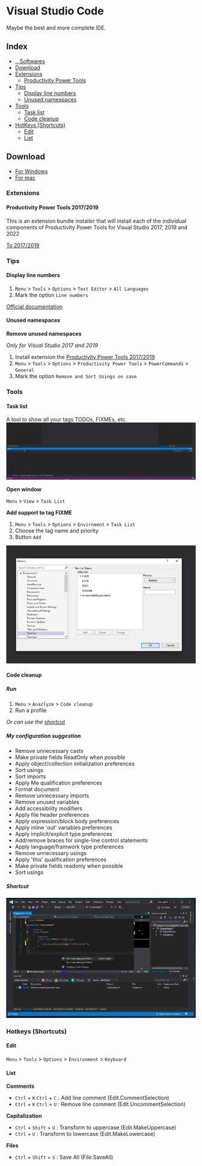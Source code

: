 # Visual Studio Code
Maybe the best and more complete IDE.



## Index
- [.. Softwares](/Softwares/README.md)
- [Download](#download)
- [Extensions](#extensions)
  - [Productivity Power Tools](#extensions-productivity-power-tools)
- [Tips](#tips)
  - [Display line numbers](#tips-display-line-numbers)
  - [Unused namespaces](#tips-unused-namespaces)
- [Tools](#tools)
  - [Task list](#tools-tasklist)
  - [Code cleanup](#tools-Code-cleanup)
- [HotKeys (Shortcuts)](#hotkeys)
  - [Edit](#hotkeys-edit)
  - [List](#hotkeys-list)


## Download <a name="download"></a>
- [For Windows](https://visualstudio.microsoft.com/vs/)
- [For mac](https://visualstudio.microsoft.com/thank-you-downloading-visual-studio-mac/?sku=communitymac&rel=16)



### Extensions <a name="extensions"></a>


#### Productivity Power Tools 2017/2019 <a name="extensions-productivity-power-tools"></a>
This is an extension bundle installer that will install each of the individual components of Productivity Power Tools for Visual Studio 2017, 2019 and 2022

[To 2017/2019](https://marketplace.visualstudio.com/items?itemName=VisualStudioPlatformTeam.ProductivityPowerPack2017)



### Tips <a name="tips"></a>


#### Display line numbers <a name="tips-display-line-numbers"></a>
1. `Menu` > `Tools` > `Options` > `Text Editor` > `All Languages`
2. Mark the option `Line numbers`

[Official documentation](https://docs.microsoft.com/en-us/visualstudio/ide/reference/how-to-display-line-numbers-in-the-editor?view=vs-2019)


#### Unused namespaces <a name="tips-unused-namespaces"></a>
**Remove unused namespaces**

_Only for Visual Studio 2017 and 2019_
1. Install extension the [Productivity Power Tools 2017/2019](#extensions-productivity-power-tools)
2. `Menu` > `Tools` > `Options` > `Productivity Power Tools` > `PowerCommands` > `General`
3. Mark the option `Remove and Sort Usings on save`



### Tools <a name="tools"></a>


#### Task list <a name="tools-tasklist"></a>
A tool to show all your tags TODOs, FIXMEs, etc.
![Task List](/media/visualstudio-tools-tasklist.png "Task List")

**Open window**

`Menu` > `View` > `Task List`

**Add support to tag FIXME**
1. `Menu` > `Tools` > `Options` > `Envirnment` > `Task List`
2. Choose the tag name and priority
2. Button `Add`

![Task List options](/media/visualstudio-tools-tasklist-options.png "Task List options")


#### Code cleanup <a name="tools-Code-cleanup"></a>

##### Run
1. `Menu` > `Anazlyze` > `Code cleanup`
2. Run a profile

_Or can use the [shortcut](#tools-Code-cleanup-shortcut)_

##### My configuration suggestion
- Remove unnecessary casts
- Make private fields ReadOnly when possible
- Apply object/collection initialization preferences
- Sort usings
- Sort imports
- Apply Me qualification preferences
- Format document
- Remove unnecessary imports
- Remove unused variables
- Add accessibility modifiers
- Apply file header preferences
- Apply expression/block body preferences
- Apply inline 'out' variables preferences
- Apply implicit/explicit type preferences
- Add/remove braces for single-line control statements
- Apply language/framwork type preferences
- Remove unnecessary usings
- Apply 'this' qualification preferences
- Make private fields readonly when possible
- Sort usings

##### Shortcut <a name="tools-Code-cleanup-shortcut"></a>
![Task List options](/media/visualstudio-tools-code-cleanup.png "Task List options")



### Hotkeys (Shortcuts)<a name="hotkeys"></a>

#### Edit <a name="hotkeys-edit"></a>
`Menu` > `Tools` > `Options` > `Environment` > `Keyboard`


#### List <a name="hotkeys-list"></a>

**Comments**
- `Ctrl` + `K` `Ctrl` + `C` : Add line comment (Edit.CommentSelection)
- `Ctrl` + `K` `Ctrl` + `U` : Remove line comment (Edit.UncommentSelection)

**Capitalization**
- `Ctrl` + `Shift` + `U` : Transform to uppercase (Edit.MakeUppercase)
- `Ctrl` + `U` : Transform to lowercase (Edit.MakeLowercase)

**Files**
- `Ctrl` + `Shift` + `S` : Save All (File.SaveAll)